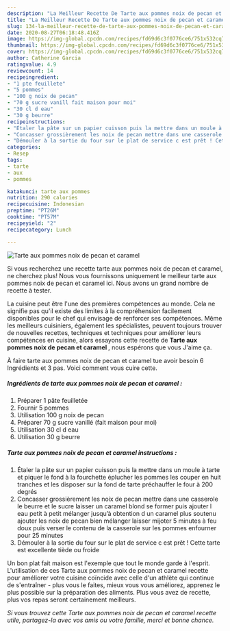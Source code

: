 ```yaml
---
description: "La Meilleur Recette De Tarte aux pommes noix de pecan et caramel"
title: "La Meilleur Recette De Tarte aux pommes noix de pecan et caramel"
slug: 134-la-meilleur-recette-de-tarte-aux-pommes-noix-de-pecan-et-caramel
date: 2020-08-27T06:18:48.416Z
image: https://img-global.cpcdn.com/recipes/fd69d6c3f0776ce6/751x532cq70/tarte-aux-pommes-noix-de-pecan-et-caramel-photo-principale-de-la-recette.jpg
thumbnail: https://img-global.cpcdn.com/recipes/fd69d6c3f0776ce6/751x532cq70/tarte-aux-pommes-noix-de-pecan-et-caramel-photo-principale-de-la-recette.jpg
cover: https://img-global.cpcdn.com/recipes/fd69d6c3f0776ce6/751x532cq70/tarte-aux-pommes-noix-de-pecan-et-caramel-photo-principale-de-la-recette.jpg
author: Catherine Garcia
ratingvalue: 4.9
reviewcount: 14
recipeingredient:
- "1 pte feuillete"
- "5 pommes"
- "100 g noix de pecan"
- "70 g sucre vanill fait maison pour moi"
- "30 cl d eau"
- "30 g beurre"
recipeinstructions:
- "Étaler la pâte sur un papier cuisson puis la mettre dans un moule à tarte et piquer le fond à la fourchette éplucher les pommes les couper en huit tranches et les disposer sur la fond de tarte préchauffer le four à 200 degrés"
- "Concasser grossièrement les noix de pecan mettre dans une casserole le beurre et le sucre laisser un caramel blond se former puis ajouter l eau petit à petit mélanger jusqu’à obtention d un caramel plus soutenu ajouter les noix de pecan bien mélanger laisser mijoter 5 minutes à feu doux puis verser le contenu de la casserole sur les pommes enfourner pour 25 minutes"
- "Démouler à la sortie du four sur le plat de service c est prêt ! Cette tarte est excellente tiède ou froide"
categories:
- Resep
tags:
- tarte
- aux
- pommes

katakunci: tarte aux pommes 
nutrition: 290 calories
recipecuisine: Indonesian
preptime: "PT26M"
cooktime: "PT57M"
recipeyield: "2"
recipecategory: Lunch

---
```



![Tarte aux pommes noix de pecan et caramel](https://img-global.cpcdn.com/recipes/fd69d6c3f0776ce6/751x532cq70/tarte-aux-pommes-noix-de-pecan-et-caramel-photo-principale-de-la-recette.jpg)

Si vous recherchez une recette tarte aux pommes noix de pecan et caramel, ne cherchez plus! Nous vous fournissons uniquement le meilleur tarte aux pommes noix de pecan et caramel ici. Nous avons un grand nombre de recette à tester.

La cuisine peut être l'une des premières compétences au monde. Cela ne signifie pas qu'il existe des limites à la compréhension facilement disponibles pour le chef qui envisage de renforcer ses compétences. Même les meilleurs cuisiniers, également les spécialistes, peuvent toujours trouver de nouvelles recettes, techniques et techniques pour améliorer leurs compétences en cuisine, alors essayons cette recette de <strong> Tarte aux pommes noix de pecan et caramel </strong>, nous espérons que vous J'aime ça.

<!--inarticleads1-->

À faire tarte aux pommes noix de pecan et caramel tue avoir besoin 6 Ingrédients et 3 pas. Voici comment vous cuire cette.

##### Ingrédients de tarte aux pommes noix de pecan et caramel :

1. Préparer 1 pâte feuilletée
1. Fournir 5 pommes
1. Utilisation 100 g noix de pecan
1. Préparer 70 g sucre vanillé (fait maison pour moi)
1. Utilisation 30 cl d eau
1. Utilisation 30 g beurre




<!--inarticleads2-->

##### Tarte aux pommes noix de pecan et caramel instructions :

1. Étaler la pâte sur un papier cuisson puis la mettre dans un moule à tarte et piquer le fond à la fourchette éplucher les pommes les couper en huit tranches et les disposer sur la fond de tarte préchauffer le four à 200 degrés
1. Concasser grossièrement les noix de pecan mettre dans une casserole le beurre et le sucre laisser un caramel blond se former puis ajouter l eau petit à petit mélanger jusqu’à obtention d un caramel plus soutenu ajouter les noix de pecan bien mélanger laisser mijoter 5 minutes à feu doux puis verser le contenu de la casserole sur les pommes enfourner pour 25 minutes
1. Démouler à la sortie du four sur le plat de service c est prêt ! Cette tarte est excellente tiède ou froide




<!--inarticleads1-->

<p>
Un bon plat fait maison est l'exemple que tout le monde garde à l'esprit. L'utilisation de ces Tarte aux pommes noix de pecan et caramel recette pour améliorer votre cuisine coïncide avec celle d'un athlète qui continue de s'entraîner - plus vous le faites, mieux vous vous améliorez, apprenez le plus possible sur la préparation des aliments. Plus vous avez de recette, plus vos repas seront certainement meilleurs.
</p>

<p>
<i>Si vous trouvez cette Tarte aux pommes noix de pecan et caramel recette utile, partagez-la avec vos amis ou votre famille, merci et bonne chance.</i>
</p>
